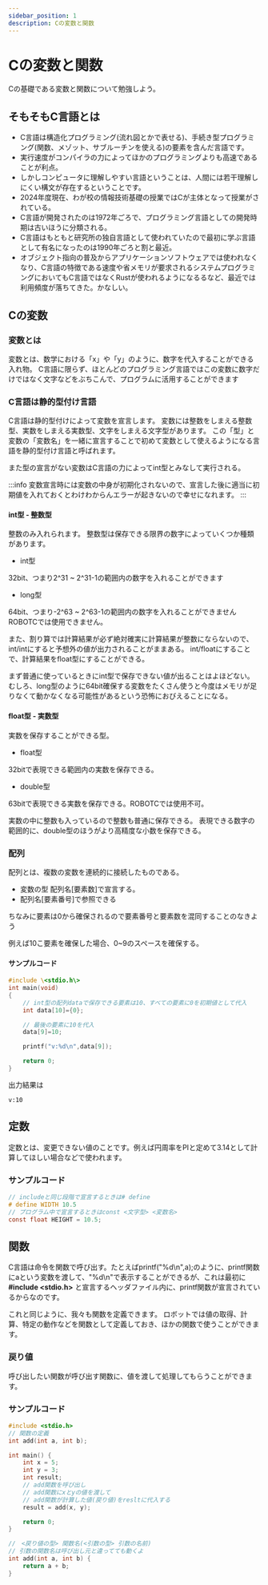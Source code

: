 ```yaml
---
sidebar_position: 1
description: Cの変数と関数
---
```

# Cの変数と関数
Cの基礎である変数と関数について勉強しよう。

## そもそもC言語とは
- C言語は構造化プログラミング(流れ図とかで表せる)、手続き型プログラミング(関数、メゾット、サブルーチンを使える)の要素を含んだ言語です。
- 実行速度がコンパイラの力によってほかのプログラミングよりも高速であることが利点。
- しかしコンピュータに理解しやすい言語ということは、人間には若干理解しにくい構文が存在するということです。
- 2024年度現在、わが校の情報技術基礎の授業ではCが主体となって授業がされている。
- C言語が開発されたのは1972年ごろで、プログラミング言語としての開発時期は古いほうに分類される。
- C言語はもともと研究所の独自言語として使われていたので最初に学ぶ言語として有名になったのは1990年ごろと割と最近。
- オブジェクト指向の普及からアプリケーションソフトウェアでは使われなくなり、C言語の特徴である速度や省メモリが要求されるシステムプログラミングにおいてもC言語ではなくRustが使われるようになるるなど、最近では利用頻度が落ちてきた。かなしい。

## Cの変数
### 変数とは
変数とは、数学における「x」や「y」のように、数字を代入することができる入れ物。
C言語に限らず、ほとんどのプログラミング言語ではこの変数に数字だけではなく文字などをぶちこんで、プログラムに活用することができます

### C言語は静的型付け言語
C言語は静的型付けによって変数を宣言します。
変数には整数をしまえる整数型、実数をしまえる実数型、文字をしまえる文字型があります。
この「型」と変数の「変数名」を一緒に宣言することで初めて変数として使えるようになる言語を静的型付け言語と呼ばれます。

また型の宣言がない変数はC言語の力によってint型とみなして実行される。

:::info
変数宣言時には変数の中身が初期化されないので、宣言した後に適当に初期値を入れておくとわけわからんエラーが起きないので幸せになれます。
:::

#### int型 - 整数型
整数のみ入れられます。
整数型は保存できる限界の数字によっていくつか種類があります。

- int型

32bit、つまり2^31 ~ 2^31-1の範囲内の数字を入れることができます

- long型

64bit、つまり-2^63 ~ 2^63-1の範囲内の数字を入れることができません
ROBOTCでは使用できません。

また、割り算では計算結果が必ず絶対確実に計算結果が整数にならないので、int/intにすると予想外の値が出力されることがままある。
int/floatにすることで、計算結果をfloat型にすることができる。

まず普通に使っているときにint型で保存できない値が出ることはよほどない。むしろ、long型のように64bit確保する変数をたくさん使うと今度はメモリが足りなくて動かなくなる可能性があるという恐怖におびえることになる。

#### float型 - 実数型
実数を保存することができる型。
- float型

32bitで表現できる範囲内の実数を保存できる。

- double型

63bitで表現できる実数を保存できる。ROBOTCでは使用不可。

実数の中に整数も入っているので整数も普通に保存できる。
表現できる数字の範囲的に、double型のほうがより高精度な小数を保存できる。

### 配列
配列とは、複数の変数を連続的に接続したものである。
- 変数の型 配列名[要素数]で宣言する。
- 配列名[要素番号]で参照できる

ちなみに要素は0から確保されるので要素番号と要素数を混同することのなきよう

例えば10こ要素を確保した場合、0~9のスペースを確保する。

#### サンプルコード
```c
#include \<stdio.h\>
int main(void)
{
    // int型の配列dataで保存できる要素は10、すべての要素に0を初期値として代入
    int data[10]={0}; 

    // 最後の要素に10を代入
    data[9]=10; 

    printf("v:%d\n",data[9]);

    return 0;
}
```

出力結果は

```
v:10
```

## 定数
定数とは、変更できない値のことです。例えば円周率をPIと定めて3.14として計算してほしい場合などで使われます。

### サンプルコード
```c
// includeと同じ段階で宣言するときは# define
# define WIDTH 10.5
// プログラム中で宣言するときはconst <文字型> <変数名>
const float HEIGHT = 10.5;
```
## 関数
C言語は命令を関数で呼び出す。たとえばprintf("%d\n",a);のように、printf関数にaという変数を渡して、"%d\n"で表示することができるが、これは最初に **#include <stdio.h>** と宣言するヘッダファイル内に、printf関数が宣言されているからなのです。

これと同じように、我々も関数を定義できます。
ロボットでは値の取得、計算、特定の動作などを関数として定義しておき、ほかの関数で使うことができます。

### 戻り値
呼び出したい関数が呼び出す関数に、値を渡して処理してもらうことができます。

### サンプルコード
```c
#include <stdio.h>
// 関数の定義
int add(int a, int b);

int main() {
    int x = 5;
    int y = 3;
    int result;
    // add関数を呼び出し
    // add関数にxとyの値を渡して
    // add関数が計算した値(戻り値)をresltに代入する
    result = add(x, y);

    return 0;
}

//　<戻り値の型> 関数名(<引数の型> 引数の名前)
// 引数の関数名は呼び出し元と違ってても動くよ
int add(int a, int b) {
    return a + b;
}

```